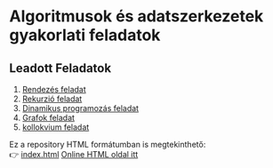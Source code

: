 # Algoritmusok és adatszerkezetek gyakorlati feladatok

## Leadott Feladatok
1. [Rendezés feladat](https://github.com/Infinity42o/L-Algoritmusok-s-adatszerkezetek/tree/main/Keres%C3%A9s%2C%20rendez%C3%A9s%2C%20moh%C3%B3%20strat%C3%A9gia)
2. [Rekurzió feladat](https://github.com/Infinity42o/L-Algoritmusok-s-adatszerkezetek/tree/main/Rekurzi%C3%B3val%20megoldhat%C3%B3%20feladatok)
3. [Dinamikus programozás feladat](https://github.com/Infinity42o/L-Algoritmusok-s-adatszerkezetek/tree/main/Dinamikus%20programoz%C3%A1si%20feladat)
4. [Grafok feladat](https://github.com/Infinity42o/L-Algoritmusok-s-adatszerkezetek/tree/main/F%C3%A1k%2C%20Gr%C3%A1fok)
5. [kollokvium feladat](https://github.com/Infinity42o/L-Algoritmusok-s-adatszerkezetek/tree/main/kollokvium)

Ez a repository HTML formátumban is megtekinthető:  
👉 [index.html](index.html)
[Online HTML oldal itt]([https://<felhasználónév>.github.io/<repository-neve>/index.html](https://infinity42o.github.io/L-Algoritmusok-s-adatszerkezetek/))
